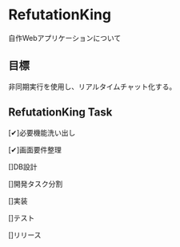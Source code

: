 # RefutationKing
自作Webアプリケーションについて

## 目標
非同期実行を使用し、リアルタイムチャット化する。

## RefutationKing Task
[✔︎]必要機能洗い出し

[✔︎]画面要件整理

[]DB設計

[]開発タスク分割

[]実装

[]テスト

[]リリース

